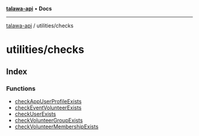 [**talawa-api**](../../README.md) • **Docs**

***

[talawa-api](../../modules.md) / utilities/checks

# utilities/checks

## Index

### Functions

- [checkAppUserProfileExists](functions/checkAppUserProfileExists.md)
- [checkEventVolunteerExists](functions/checkEventVolunteerExists.md)
- [checkUserExists](functions/checkUserExists.md)
- [checkVolunteerGroupExists](functions/checkVolunteerGroupExists.md)
- [checkVolunteerMembershipExists](functions/checkVolunteerMembershipExists.md)
